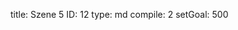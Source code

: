 title:          Szene 5
ID:             12
type:           md
compile:        2
setGoal:        500



